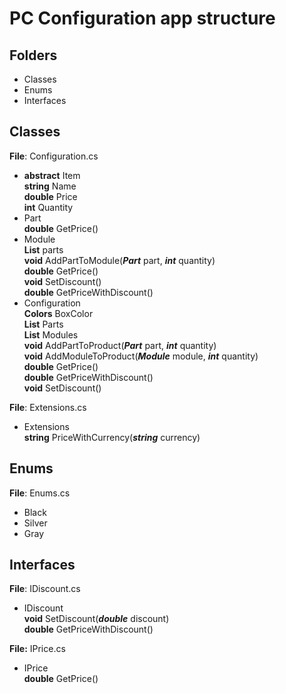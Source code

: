 # PC Configuration app structure <br />

## Folders <br />
* Classes <br />
* Enums <br />
* Interfaces <br />

## Classes <br />
**File**: Configuration.cs <br />
* **abstract** Item <br />
  **string** Name <br />
  **double** Price <br />
  **int** Quantity <br />
* Part <br />
  **double** GetPrice() <br />
* Module <br />
  **List<Part>** parts <br />
  **void** AddPartToModule(***Part*** part, ***int*** quantity) <br />
  **double** GetPrice()<br />
  **void** SetDiscount()<br />
  **double** GetPriceWithDiscount()<br />
* Configuration <br />
  **Colors** BoxColor <br />
  **List<Part>** Parts <br />
  **List<Module>** Modules <br />
  **void** AddPartToProduct(***Part*** part, ***int*** quantity)<br />
  **void** AddModuleToProduct(***Module*** module, ***int*** quantity)<br />
  **double** GetPrice()<br />
  **double** GetPriceWithDiscount()<br />
  **void** SetDiscount()<br />

**File**: Extensions.cs <br />
* Extensions <br />
  **string** PriceWithCurrency(***string*** currency)<br />

## Enums <br />
**File**: Enums.cs <br />
  * Black <br />
  * Silver <br />
  * Gray <br />

## Interfaces <br />
**File**: IDiscount.cs <br />
* IDiscount <br />
   **void** SetDiscount(***double*** discount)<br />
   **double** GetPriceWithDiscount()<br />

**File:** IPrice.cs <br />
* IPrice <br />
   **double** GetPrice()<br />
   